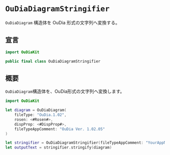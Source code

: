 # `OuDiaDiagramStringifier`

`OuDiaDiagram` 構造体を OuDia 形式の文字列へ変換する。

## 宣言

```swift
import OuDiaKit

public final class OuDiaDiagramStringifier
```

## 概要

`OuDiaDiagram`構造体を、OuDia形式の文字列へ変換します。

```swift
import OuDiaKit

let diagram = OuDiaDiagram(
    fileType: "OuDia.1.02",
    rosen: <#Rosen#>,
    dispProp: <#DispProp#>,
    fileTypeAppComment: "OuDia Ver. 1.02.05"
)

let stringifier = OuDiaDiagramStringifier(fileTypeAppComment: "YourAppName Ver. 1.0.0")
let outputText = stringifier.stringify(diagram)
```
